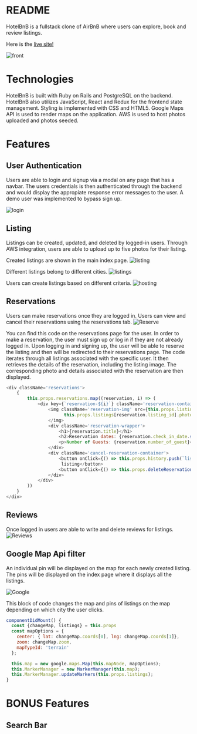 # README

HotelBnB is a fullstack clone of AirBnB where users can explore, book and review listings.

Here is the [live site!](https://hotelbnb-main.herokuapp.com/)

![front](https://user-images.githubusercontent.com/82416350/132426455-d53de0ab-7132-4689-b4fa-3beedf9c9c67.gif)


# Technologies
HotelBnB is built with Ruby on Rails and PostgreSQL on the backend. HotelBnB also utilizes JavaScript, React and Redux for the frontend state management. Styling is implemented with CSS and HTML5. Google Maps API is used to render maps on the application. AWS is used to host photos uploaded and photos seeded. 

# Features

## User Authentication
Users are able to login and signup via a modal on any page that has a navbar. The users credentials is then authenticated through the backend and would display the appropiate response error messages to the user. A demo user was implemented to bypass sign up.

![login](https://user-images.githubusercontent.com/82416350/132426721-e659520d-97e0-4ac0-b01d-2672095d483f.gif)


## Listing 
Listings can be created, updated, and deleted by logged-in users. Through AWS integration, users are able to upload up to five photos for their listing. 

Created listings are shown in the main index page. 
![listing](https://user-images.githubusercontent.com/82416350/132427202-c808ba83-ba64-4f14-9757-22ae62c7ee86.gif)

Different listings belong to different cities. 
![listings](https://user-images.githubusercontent.com/82416350/132427426-004d001d-8d65-40e4-acc4-d20cd1a2adf9.gif)

Users can create listings based on different criteria.
![hosting](https://user-images.githubusercontent.com/82416350/132427558-fdfbe3d5-02fc-4c39-9ca2-f2ff1adab450.gif)

## Reservations
Users can make reservations once they are logged in. Users can view and cancel their reservations using the reservations tab. 
![Reserve](https://user-images.githubusercontent.com/82416350/132432237-59028fcc-3951-4b65-94ad-7172bf14b752.gif)


You can find this code on the reservations page for the user. In order to make a reservation, the user must sign up or log in if they are not already logged in. Upon logging in and signing up, the user will be able to reserve the listing and then will be redirected to their reservations page. The code iterates through all listings associated with the specific user. It then retrieves the details of the reservation, including the listing image. The corresponding photo and details associated with the reservation are then displayed.

```javascript
<div className='reservations'>
    {
        this.props.reservations.map((reservation, i) => (
            <div key={`reservation-${i}`} className='reservation-container'>
                <img className='reservation-img' src={this.props.listings[reservation.listing_id] ?      
                      this.props.listings[reservation.listing_id].photos[0] : ''}>
                </img>
                <div className='reservation-wrapper'>
                    <h1>{reservation.title}</h1>
                    <h2>Reservation dates: {reservation.check_in_date.split('T')[0]} to {reservation.check_out_date.split('T')[0]}</h2>
                    <p>Number of Guests: {reservation.number_of_guest}</p>
                </div>
                <div className='cancel-reservation-container'>
                    <button onClick={() => this.props.history.push(`listings/${reservation.listing_id}`)} className='back-to-link'>Go to 
                     listing</button> 
                    <button onClick={() => this.props.deleteReservation(reservation.id)} className='cancel-reservation'>Cancel Reservation</button>
                </div>
            </div>
        ))
    }
</div>
```

## Reviews
Once logged in users are able to write and delete reviews for listings.
![Reviews](https://user-images.githubusercontent.com/82416350/132432844-4b803d57-c767-43bd-a438-6534e705269a.gif)

## Google Map Api filter 
An individual pin will be displayed on the map for each newly created listing. The pins will be displayed on the index page where it displays all the listings.

![Google](https://user-images.githubusercontent.com/82416350/132433165-4db108b7-0cc3-4e84-ae01-96b8b77a0519.gif)

This block of code changes the map and pins of listings on the map depending on which city the user clicks. 
```javascript
componentDidMount() {
  const {changeMap, listings} = this.props
  const mapOptions = {
    center: { lat: changeMap.coords[0], lng: changeMap.coords[1]},
    zoom: changeMap.zoom,
    mapTypeId: 'terrain'
  };

  this.map = new google.maps.Map(this.mapNode, mapOptions);
  this.MarkerManager = new MarkerManager(this.map);
  this.MarkerManager.updateMarkers(this.props.listings);
}
```

# BONUS Features

## Search Bar



